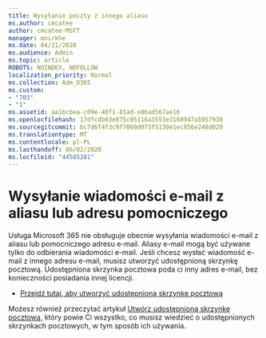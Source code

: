```yaml
---
title: Wysyłanie poczty z innego aliasu
ms.author: cmcatee
author: cmcatee-MSFT
manager: mnirkhe
ms.date: 04/21/2020
ms.audience: Admin
ms.topic: article
ROBOTS: NOINDEX, NOFOLLOW
localization_priority: Normal
ms.collection: Adm_O365
ms.custom:
- "703"
- "1"
ms.assetid: aa1bcbea-c09e-40f1-81ad-e86ad567ae16
ms.openlocfilehash: 17dfcdb03e875c05116a3553e3160947a5957938
ms.sourcegitcommit: bc7d6f4f3c9f7060d073f5130e1ec856e248d020
ms.translationtype: MT
ms.contentlocale: pl-PL
ms.lasthandoff: 06/02/2020
ms.locfileid: "44505281"
---
```

# <a name="send-email-from-an-alias-or-secondary-address"></a>Wysyłanie wiadomości e-mail z aliasu lub adresu pomocniczego

Usługa Microsoft 365 nie obsługuje obecnie wysyłania wiadomości e-mail z aliasu lub pomocniczego adresu e-mail. Aliasy e-mail mogą być używane tylko do odbierania wiadomości e-mail. Jeśli chcesz wysłać wiadomość e-mail z innego adresu e-mail, musisz utworzyć udostępnioną skrzynkę pocztową. Udostępniona skrzynka pocztowa poda ci inny adres e-mail, bez konieczności posiadania innej licencji.
  
- [Przejdź tutaj, aby utworzyć udostępnioną skrzynkę pocztową](https://portal.office.com/AdminPortal/Home#/AssistedGuide/addemailoptions)

Możesz również przeczytać artykuł [Utwórz udostępnioną skrzynkę pocztową,](https://docs.microsoft.com/microsoft-365/admin/email/create-a-shared-mailbox) który powie Ci wszystko, co musisz wiedzieć o udostępnionych skrzynkach pocztowych, w tym sposób ich używania.